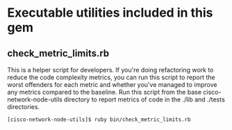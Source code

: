 # Executable utilities included in this gem

## check_metric_limits.rb

This is a helper script for developers. If you're doing refactoring work to
reduce the code complexity metrics, you can run this script to report the
worst offenders for each metric and whether you've managed to improve any
metrics compared to the baseline.  Run this script from the base
cisco-network-node-utils directory to report metrics of code in the
./lib and ./tests directories.

```bash
[cisco-network-node-utils]$ ruby bin/check_metric_limits.rb
```
